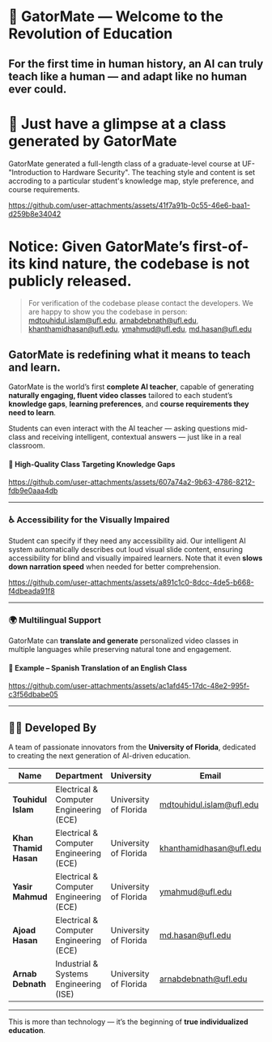 # 🐊 GatorMate — Welcome to the Revolution of Education
## For the first time in human history, an AI can truly **teach like a human — and adapt like no human ever could**.

# 🎥 Just have a glimpse at a class generated by GatorMate  
GatorMate generated a full-length class of a graduate-level course at UF- "Introduction to Hardware Security". The teaching style and content is set accroding to a particular student's knowledge map, style preference, and course requirements.

https://github.com/user-attachments/assets/41f7a91b-0c55-46e6-baa1-d259b8e34042  

# **Notice:** Given GatorMate’s first-of-its kind nature, the codebase is **not publicly released**.
> For verification of the codebase please contact the developers. We are happy to show you the codebase in person: mdtouhidul.islam@ufl.edu, arnabdebnath@ufl.edu, khanthamidhasan@ufl.edu, ymahmud@ufl.edu, md.hasan@ufl.edu

## **GatorMate** is redefining what it means to teach and learn.  

GatorMate is the world’s first **complete AI teacher**, capable of generating **naturally engaging, fluent video classes** tailored to each student’s **knowledge gaps**, **learning preferences**, and **course requirements they need to learn**.

Students can even interact with the AI teacher — asking questions mid-class and receiving intelligent, contextual answers — just like in a real classroom.

#### 🎥 High-Quality Class Targeting Knowledge Gaps  
https://github.com/user-attachments/assets/607a74a2-9b63-4786-8212-fdb9e0aaa4db  

---

### ♿ Accessibility for the Visually Impaired  
Student can specify if they need any accessibility aid. Our intelligent AI system automatically describes out loud visual slide content, ensuring accessibility for blind and visually impaired learners. Note that it even **slows down narration speed** when needed for better comprehension.
 
https://github.com/user-attachments/assets/a891c1c0-8dcc-4de5-b668-f4dbeada91f8  

---

### 🌍 Multilingual Support  
GatorMate can **translate and generate** personalized video classes in multiple languages while preserving natural tone and engagement.

#### 🎥 Example – Spanish Translation of an English Class  
https://github.com/user-attachments/assets/ac1afd45-17dc-48e2-995f-c3f56dbabe05  

---

## 👩‍💻 Developed By

A team of passionate innovators from the **University of Florida**, dedicated to creating the next generation of AI-driven education.

| Name | Department | University | Email |
|------|-------------|-------------|--------|
| **Touhidul Islam** | Electrical & Computer Engineering (ECE) | University of Florida | [mdtouhidul.islam@ufl.edu](mailto:mdtouhidul.islam@ufl.edu) |
| **Khan Thamid Hasan** | Electrical & Computer Engineering (ECE) | University of Florida | [khanthamidhasan@ufl.edu](mailto:khanthamidhasan@ufl.edu) |
| **Yasir Mahmud** | Electrical & Computer Engineering (ECE) | University of Florida | [ymahmud@ufl.edu](mailto:ymahmud@ufl.edu) |
| **Ajoad Hasan** | Electrical & Computer Engineering (ECE) | University of Florida | [md.hasan@ufl.edu](mailto:md.hasan@ufl.edu) |
| **Arnab Debnath** | Industrial & Systems Engineering (ISE) | University of Florida | [arnabdebnath@ufl.edu](mailto:arnabdebnath@ufl.edu) |

---

This is more than technology — it’s the beginning of **true individualized education**.






